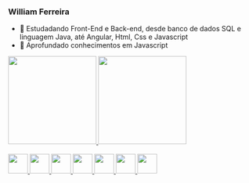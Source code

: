 ### William Ferreira



- 🔭 Estudadando Front-End e Back-end, desde banco de dados SQL e linguagem Java, até Angular, Html, Css e Javascript
- 🌱 Aprofundado conhecimentos em Javascript


<div>
  <a href="https://github.com/drinel">
    <img height="180em" src="https://github-readme-stats.vercel.app/api?username=William&theme=swift&show_icons=true">
    <img height="180em" src="https://github-readme-stats.vercel.app/api/top-langs/?username=drinel&layout=compact">
  
  
</div
  
<div><br>
    <img height="40" src='https://cdn.jsdelivr.net/gh/devicons/devicon/icons/java/java-original-wordmark.svg'>
    <img height="40" src='https://cdn.jsdelivr.net/gh/devicons/devicon/icons/mysql/mysql-original-wordmark.svg'>
    <img height="40" src='https://cdn.jsdelivr.net/gh/devicons/devicon/icons/javascript/javascript-original.svg'>
    <img height="40" src='https://cdn.jsdelivr.net/gh/devicons/devicon/icons/typescript/typescript-original.svg'>
    <img height="40" src='https://cdn.jsdelivr.net/gh/devicons/devicon/icons/html5/html5-original-wordmark.svg'>
    <img height="40" src='https://cdn.jsdelivr.net/gh/devicons/devicon/icons/css3/css3-original-wordmark.svg'>
    <img height="40" src='https://cdn.jsdelivr.net/gh/devicons/devicon/icons/angularjs/angularjs-original.svg'>
 </div>
  
  
